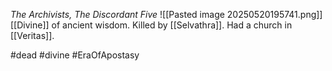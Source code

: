 *The Archivists, The Discordant Five*
![[Pasted image 20250520195741.png]]
[[Divine]] of ancient wisdom. Killed by [[Selvathra]]. Had a church in [[Veritas]].

#dead #divine #EraOfApostasy 
